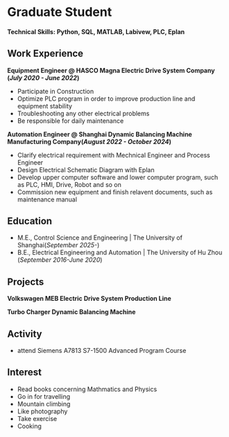 

# Graduate Student

#### Technical Skills: Python, SQL, MATLAB, Labivew, PLC, Eplan



## Work Experience

**Equipment Engineer @ HASCO Magna Electric Drive System Company (_July 2020 - June 2022_)**
- Participate in Construction
- Optimize PLC program in order to improve production line and equipment stability
- Troubleshooting any other electrical problems
- Be responsible for daily maintenance 

**Automation Engineer @ Shanghai Dynamic Balancing Machine Manufacturing Company(_August 2022 - October 2024_)**
- Clarify electrical requirement with Mechnical Engineer and Process Engineer
- Design Electrical Schematic Diagram with Eplan
- Develop upper computer software and lower computer program, such as PLC, HMI, Drive, Robot and so on
- Commission new equipment and finish relavent documents, such as maintenance manual

## Education							

- M.E., Control Science and Engineering	| The University of Shanghai(_September 2025-_)	 			        		
- B.E., Electrical Engineering and Automation | The University of Hu Zhou (_September 2016-June 2020_)


## Projects

**Volkswagen MEB Electric Drive System Production Line** 

**Turbo Charger Dynamic Balancing Machine**

## Activity			

- attend Siemens A7813 S7-1500 Advanced Program Course 			        		


 ## Interest				
 
- Read books concerning  Mathmatics and Physics
- Go in for travelling
- Mountain climbing
- Like photography
- Take exercise
- Cooking	 
